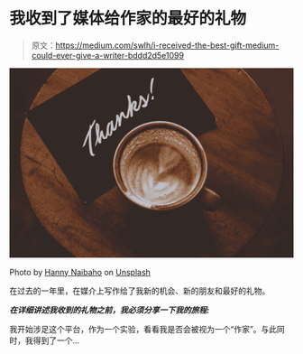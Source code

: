 # 我收到了媒体给作家的最好的礼物

> 原文：<https://medium.com/swlh/i-received-the-best-gift-medium-could-ever-give-a-writer-bddd2d5e1099>

![](img/cc4853126197bd17094dfa736d6d5984.png)

Photo by [Hanny Naibaho](https://unsplash.com/@hannynaibaho?utm_source=medium&utm_medium=referral) on [Unsplash](https://unsplash.com?utm_source=medium&utm_medium=referral)

在过去的一年里，在媒介上写作给了我新的机会、新的朋友和最好的礼物。

***在详细讲述我收到的礼物之前，我必须分享一下我的旅程:***

我开始涉足这个平台，作为一个实验，看看我是否会被视为一个“作家”。与此同时，我得到了一个…
